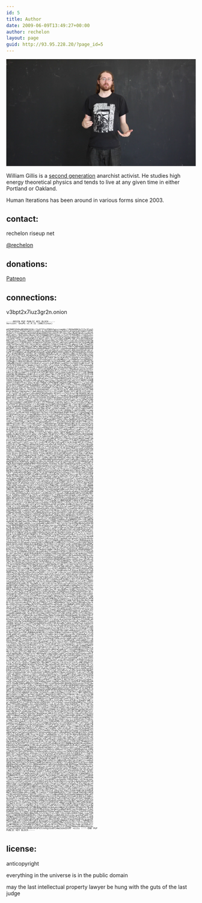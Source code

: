 ```yaml
---
id: 5
title: Author
date: 2009-06-09T13:49:27+00:00
author: rechelon
layout: page
guid: http://93.95.228.20/?page_id=5
---
```

<img class="alignnone size-full wp-image-1839" src="/wp-content/uploads/2009/06/screen1.png" alt="screen1" width="650" />

William Gillis is a [second generation](http://humaniterations.net/2013/11/08/ted-w-gillis-1931-2013/) anarchist activist. He studies high energy theoretical physics and tends to live at any given time in either Portland or Oakland.

Human Iterations has been around in various forms since 2003.

## contact:

rechelon riseup net

[@rechelon](https://twitter.com/#!/rechelon)

## donations:

[Patreon](https://www.patreon.com/williamgillis)

## connections:

v3bpt2x7iuz3gr2n.onion

<div style="font-size: 6px; line-height: 5px;">
  <pre>-----BEGIN PGP PUBLIC KEY BLOCK-----
Version: GnuPG v1.4.11 (GNU/Linux)

mQINBFG5HhoBEADNJU1Kr/YuXf3fgiP9Kb2woyroagWs/j9UUqQ062olYJyJCyg1
3z9cp3Sb4v7IbKIzWSYZrLR8YLAxzA2DHzqPKeYgpJdV2zy01ge5nKYX0DcC5FFC
5z0d/vf/9iHWybaJmbSU8ZdGWq3HHU2V6ixOCPCzFrUkvJbqj8eNY6KdGrgo9kPS
MUSiAHYcr9GFnAOp+MopG/5Hj53HWmNtHFSjK0qLro7n3YfGfD60MU+ctQgILm5s
v03Eh9RIwHJ8ZYcxml2g/Kl4J5xBTZ0f0y1uPXIUFaYQ2Uwnqkm+RVrqvbkBItG+
yJo4FW/YEGLVr2PRnKQH223l0mSiiKVlcEz7uhc8DCeURPMvlBEiFOxDU7DBh8AF
bRJI3sxwnTAadGyJW0A4CnP9kl4kxDeH+EN1JeLFVD/WTovsmtuDvxkbW3pU5m2W
nPkqN51iCLTdQFKaUGc2m3W5GUhTkFU9hjVF3QlzWVYpQ1aHVDn9t5AjQopmMq4M
V5B/SdIbezeS5/t5r1AznzBIery8R83Sj1ZRkvCOnN1QilZLwNpn1JsW/1IamO3Y
vCQBgoxK+h2N07NbCLd7WRe/WNuIb5m8tCxMOgRArdwo7TMbPv3BReHeRlNmdUT8
0s2NRUo3zQtuQ6IXBR5h6wCmbBp8MmaH7PquGDrIldpbBwkmmw60tv9B8QARAQAB
tCRXaWxsaWFtIEdpbGxpcyA8cmVjaGVsb25AcmlzZXVwLm5ldD6JAkEEEwECACsC
GyMFCQtHNQAGCwkIBwMCBhUIAgkKCwQWAgMBAh4BAheABQJRuR99AhkBAAoJEOAg
xFe/8oPKhBEQALlGV95LjR+79h88s388gKa1yNraxvMUUXxyWNxsSTRQ+NbLLGXv
KakJ7o63UI7GwkJRUH6HI0dGZ0T8kaHJj2jjTjAt+oH7p12Vb0VL7F4vKVEmgtM4
kCq6S9nsZBs7Jl5p5WTWga1sO8Av9F7hHXC3RcmjRwK2DV7tohkK8Tu4neQei0sZ
AcaPd9J9iKI2Kk9q2LGmFkLOcEnnOU3gGtvXyyNuNNaxxTyzOXMmSe1qxgDRQQwr
YU5MqBcCiMhb3OIAbp9/ZBShHanbDkFK+3g1Lhdhw9HCyW0/+dMedLusgsRdOtZH
30BaMR2Jm2OlzSKEkzIA10oOzCvqipYLZw0JMS4CcwdQtKr2kY003JngW/O+dT/N
faYhfE5CRH64d7i/WwWqjCGe5jLcKh/vFrs1QG4/blGM8pet/eQKErF5LkmGeeWI
Zkd4pI4YJcoU56cFCebcV/cNbwHfXkSsWMFxiTgAngJduQSOnZbaciUssch/+30d
F/OH4jNzhY0Srapi73zGRvLzOtUJ8lNUMpCMaCyYdsET4j7MkpNvdcakX4i9tDEx
+1/LbtdgfU+SlC5Wn59KVUiMyaHqHNUGmd4rKluCl5h8yzVSAqIGCobUm2pQq+kj
k8UimrSNzpo5BRT/I1nF8Fnth+02lMFt0QVlXRug1KWvwpBXOjEfnn+jiQEcBBMB
AgAGBQJRuR8NAAoJEMPl8zVra1mD7QAH/3Bu7+GF1IaDx2WjZOxdCGqyFcEtS+F8
OeIdH5jJPHp9mqdN3i9tM44YW3OsZFRgcHmsjIYkZ53y3AF+20spqSiUF1hSKxdn
btkp6teHx1uKf5KY/DskIg718haFwGsifwYFR6eD8KRIhaFKY+CVIfxHLIjRC9Jg
IHVgr5GWgpSL363xRnXy80cgbuG75qa1I4g+f0xoW1V0FC6Ts0CS1FCNKMrh10HN
sEKaYZZGgnVMcpJf9b+raJyDrMW8wCiSRWZNeWP5m5K4tPRBSQQpmV1rfl3x2iZM
bFIcdqId5UcaatXwQmFbZgQOxzoBPqiKi+S9K9ofdMSTIQRLc/RAopiJARwEEgEC
AAYFAlG+ZXMACgkQrYH6RO8OkzFU1Qf/WhqFiMTD7mwjoug714rX+71X4HKb24pX
BcEld4zml1Dpfw/0me3sQuchbcAYWIBBF+vX3NpVXC/MLeMdWfG9xXxkxtDB8QX1
H8UZQJQ4EidPpzLr4eOQr9v8eAARkmHi+Yrpg+HJSIaU3LsMAy0d6SQrBZzArJM9
B+wcOA4yychNumwPevluWX+NgUpCbx3i5J+xcyVgMtJOaHcJO/LaBl8jnz5xD6ti
vyFrig5VT+67LgSa+CxHvoBAuCAOpPmwK4/8FeXx/+xT4IL6+wiVWJ8nN5DjWCda
S0h5w8IFsVDSRH27gXYHoVVgIVWoSdC7CQq+P/+regqB+FdqiCpqBokBHAQSAQIA
BgUCUb5lggAKCRALEjMJ0zZnVdSGB/0SVQ0phZmunzZZQHf8dPENXTZYU9EZnqk4
B+7xJYAzYvw4ixa87VT+jQXzYm5rU/hQPs+IkDOW5xISwhZ1jUrfinzTONwFktWb
j8iqk22xiZkAYcq4AKwcmkTbsPmARwwkJ/uln52qyTVFefC4PFTwCa3gPsIW+FTK
0/nbosk68BmcoERp8PXlVv5ALLaIt7VHhHQu1mDvGVJBQIq/Pi9+ZzneOoZlMGFF
fUYZVdC2LgDUehpxp8crLzyRgVWRlRq3qUMIeqQdwQWHSlqLil0Ar0DVzmgAETfA
S3pcSpW6Hee4e3wKU0x2yNe81qmMrNUXI71IU9y+jK8Wx1TOvwY4iQEcBBMBAgAG
BQJRvlzVAAoJEMm8jvASGAw+AjMH/0Z4CjgYHblkb4WciRTfHTidYwTnmKS5A9Tk
6sT1L/d3ljJrVxM6GWMGt7SzIWTKjGYckOI13cV+6Ci80RRbT+gWTGSgMB/szuWp
s+9fClF1qIRyWCRHV1H905hUhTN7Ge2JZ6tRWgKNeA3KWM7BBOr7J21pAQGwgSr6
GO5DU4adtaJyo+r5hgaINB46pxd5UrbicG4SZ+m0hO4zHwLsnpPCUvWPwHOTMV78
anWDfulrTGSaDjRlxwObR1NZestpukjSm0vsRMpLi5tlQJkjRWIHUy2TrQPkUTuy
qoJ3+ErZTGA0r0SgbSB0ZkQJp2ungwTjTOqDxXpMTv3BPP1/u8CJAhwEEwECAAYF
AlG+YbwACgkQFtVCxJ1nUehdFw/+KaPqBeWhCipPQjpPAxSNR0UHsQuyAi0K5b02
s5Eznj2POj58gnjJNZXVj7RYqpopAQehVltrfSS3JmnLSbGbIBCo0qOrTHBcve7J
gWVMsg5IAki4Fl31oOshM/sUG1lj96EA9bXanfSKUHf8HadzNHjkLGxjbpqdJh2e
zPzqvXiU2Y/YDxcl1gc7P254d7rdntEU56xRZcPQ46w1lXKY9SNZc2uxbejD1WlX
xrzsBDEGHrWpw5ktX0hRZgMxzcwdPHqZnk15SYiGVH+FZuwW0Dixa+mpuvJrA4n6
AL0Jfn5lSLA6VP9rFc15ckRSKOe/9QH6U5CTeNcPflmHAzeMvsf/saB+TonE72TE
GiFQkPISl+H35rAIiBzy/85Sb4HcjLLy2/rzX+rX3xuZZEypDJlVQSncX/ZnHlJ/
7vZETefgIoRhgn7UrBTMyjrrmVa7Ke/N8fp4DPsjNEYLMW0Lq3pQZ9i7qLIAx2q1
08RDgY6PWydwbwUFZtuM26iJVFvHRXct6ORimZLfJ9AyfqRMD4xGOFOkFQGH0PME
YNiK8UDv+bw2f4cEP0OTVWJvjKjWBnUAUjLe9NJmtCabk+p/sajlzakogC2rcDzr
jZiZc6o6FDdb2+ILmPuGCR39tiCXxcqkuM9uPTQZojsTNooponaAtmWwajmHKCoM
EsL5z9KJAhwEEwECAAYFAlG+ZXoACgkQ0Op7b/Cv4spA6w//ZvNHTLeR40qeOzFl
LuWjzwD1oyhY/gOIjussfgT/zo43fMjATdqLiOPzg4EZ/mrBzXqBJKPJFcYI5wkf
l2O3i8/p7SmsWy2SjeB9qshU3uB2xovyMaJuDJ9GEyDv/jFot1cF+uOTULlNnvQb
PEKfqIV/mPIufM8dyGh3JJ3A8lXfzxNi0jmS3igfUrLZ9iNxW1oDXS769d54A8Rh
FRE4k0IwI4Uo00v4ppRDbb6r6iUhzL/dSCWfBQ1/ELMcWaG7MeBjLsygFsSDE6Au
4n0U//xbQjJdbizEYziwHOjuYOMIug2Xef8tpzqhcojc6a16gieOdzDq9VmkKsQ9
wSPZg+VVPOobG2eBnsCJASGlw1Q5TKygwUY1ww7SiRqBoVJazY170+BTfrHgewl/
nnSLwSXnLSPsKINxI12rDXXLl2oHcUKn6UrSh418Y2M24oHIFlbSVZVBJ7aK+RmR
zAC+fY9yudB03YWwmmJRnRJJwR9xlr5WjlHKtEZ585l0HEOrp5XLE00hDWy98rpr
YPR3c3LSUM12IsAMh9PytM+2klI1RMvimDZ5B7HB8I8CnBptdp/QNAl6epsJxYNF
4NchUB6QQdtwSsX6ylvdOCOY1vdB0o0W0Spb9o0a49Yjemi5aQxk8zIYRevJpCw8
Am9A6P0le7W9W9xB/uU4RCeTd8uJAj4EEwECACgFAlG5HhoCGyMFCQtHNQAGCwkI
BwMCBhUIAgkKCwQWAgMBAh4BAheAAAoJEOAgxFe/8oPKog0QAIxkd9k/zaPh9RrF
+RKTp9O/IH36JR5RQxCT7ixqbXvH3qhr1VtLWv1S9tn3kTYbCVPvhIwISafDrHof
OebO+zMKjarQir1niF1F9qMmdAYPSd7EbJAAvFXb8Yc6VrIa5OagBti3gZtJszEz
WYqIyv6sWjtCdO23RaA4ZX8TQqOsmuICoaJK//hr9zqrsnivv9hmVMZJFBxo25WD
B83NosoWuSQfz2bgnyHdoEiN0Qx56JswuyqUS82KvvE0RBvHSuT9kGoJ0biEQxDp
f0YF7ub8p4OSV8D1WqrcQ6Zs7kj618ThNGGpH1ZAJsQ5mgLfYhffFVbYvR2Fv0Eg
p7kya8qwrxkQv2mFMKlZLmBDSyPF8TpiGzw8dTKjSghhjVC6LLiqU7Nfl5Ib2ZEF
3PMvfhs9NjRgSlVZfojB0n4xomlhNuEDpTt6oEyJkUS2PcY1F1S4hx7L1aCpc+MU
eL0/6dwraq0RSjHuMxDz2hbwaEDjFe4N4s0TPwKE7zc7fxc5pF/S1a4nJkZEtQsR
oIYBMWJk5NMYm5nOk8q3ErtAF7oxnsQcTIDF/2CBNSXZE8COy/hrO2o27f9Nst09
ZDQZLzGaYWFpK6SVysskmlzxQrMJb64qheEde0z9JNRljWs0fiD1dRd2FaLEaSbW
xBOGtBXd/CvFddTKGrkDLxJGoiDutENXaWxsaWFtIEdpbGxpcyAocGxlYXNlIHVz
ZSByaXNldXAgaWYgcG9zc2libGUpIDxyZWNoZWxvbkBnbWFpbC5jb20+iQI+BBMB
AgAoBQJRuR9yAhsjBQkLRzUABgsJCAcDAgYVCAIJCgsEFgIDAQIeAQIXgAAKCRDg
IMRXv/KDynX8D/9wbf19yWT8996F7DXxQg2HdHASXNkyqnc0kxYA7HUS8+5GN7ZX
Cj2tkLM8V9umzTzQBJtK2tLvI14TxjZaotSQ7MwV71npqgdvuEaKp1lkd38SkqNN
Tj1I3kLV9YR0g5g4vLVU1sK4Vj+6VH9xDCVYttkopEvIWAu8pBCb8FbCQIUBk9Bt
NjsLfGR89yvASR2lPqLf07E+w+8VW4khITCrFOMbxmvHdU1DgmEr+WSvOPUefrYg
Q6Q/g98fd2y6FAepw9UDDFxbQnla69R5cJTNNK08h02jzeOpj025XxCppphAwzqi
0BOtTKjBAXrH3upkhYMdtTP4WyZK4pHqwArwHfVZgZpG6d9m8AmOViSMBx0s+PUV
9VaXFcZfvSz3c+x0kFo7B3HVth0+yjFC1mm0KZ1zHN6XWGBFlnRKA3COr8fKPHNK
Iwa+lUTl2Idf+fQLMEGUEtOuys5qbS0jYfH3Dt8OfLj+9fkZYu3cDz3SfwBK2yDl
R0nYATDGBZ9i0x1gCvkYLWlGjfBu6GF6xN76Fzm19PKr8YMRh1L0aajKTPrxmYX9
SlNCj5jrs5cKMEMRbiTAO8zmEVuVfHZwO8i/bPLJCO/pCimbP7EE2ImX5SColTSN
/6UUQpAHDDCmh0XeV+96bPPuowEXnHGLySbLtM9RKXCGj1Cgq0Sb+bDdrIkBHAQS
AQIABgUCUb5lcwAKCRCtgfpE7w6TMcm1CACHKVprIvEKTeIoczAQujnCpQz0VXU7
bXBweISbuAN/GJUbAUJNlv4Wmb4Oqt9suzEaZ2Gda095CIg8LBUvspHq4+iD9/PI
xdPCI8jEI66wufWmXenzVKKGbPSRdIJ4CuPdmdSroDXcumgSi0znOjND9IoGU/Fi
W3dzjzHcsxqQJ6m0KUruKQYqEeg6U8KPFKqsbMnNyQVzBK48UUav373aybfCaZXj
3xop70YZcQ14rcMaNS7siBexY1Sle1YoDgR6SbDYbn7YWrEqS1qORoDtsVWUFQg+
4/zESk3uXGnLEYiua79IdI+Rmm5qqlcf1g8BIlU9B96yFqSWMNQdl64+iQEcBBIB
AgAGBQJRvmWCAAoJEAsSMwnTNmdVpR8H/iQMZfA0t1Yd807FAfqbPiuozw6E2GbK
rlbGW/aXC1WH/xWhOL/+scVqDwNEzuBR2PdTf40t7sG1kf2k9IPRbONnbGoQV43M
mzqY8NEMOQBDP2qTG3Z6SVML9LaZqIprsm+ns+OHqMAoFoUlrnFWPz7sLMtUAn/4
f9OLgb3KmIMR7XcQ3b7VEURn7JJpETSPrTj08EuXHwsuTpfBNxVKoaemfRUzsv8R
BydEoR58PhOUtDMNJV9+8cdb2QtghnUmJ+RdlstqNLgGCUVdlxDibBe85Ao2uAlf
4ZmRnJvo8sXLosDW7KtY80AlUziPbI3n9l9fNs0xCAV2Vn5Tn75m5PiJARwEEwEC
AAYFAlG+XNUACgkQybyO8BIYDD6XpAgAshRiN/BpFNYv5QQSqFiV/PcS/y/w73iS
D1UklgXs86RdeiqFLCNQMJtLSj4TmmI9UTvap4h79I0dFYanNvClXvFnyss7TGl1
59lcwK6C2Dyg729/4exUhKjNGmuio2I8Tw9vffZ8xmVcsRGwrVHsYv1u/pC46nKM
ZX6ifMv+dZZwuZ+N+M3CVTsJVOeYzyKvouc4iElIaqDmE1aZqUodZ7g3onkoDsAx
TI/KrKm13JrKjKxmRTrdi4di7Lpz7eJ1IfZMmMcp0UySZmk+fjeSal9OR66qnk2k
SQebUu8SzUrBtwpa4i3auoKIHbtLDBWXp9EJ7pNBiSZYJ3fDDn+lz4kCHAQTAQIA
BgUCUb5hvAAKCRAW1ULEnWdR6Dm/D/0V9Q1j3+IEY6OlooB+shM85BeLH5AqE9Mw
EtcIhIjQYvfO+lTGD5T4UflRPMvpBPAa1Q1jHaETbB+wfLMz8XcNpBFkDPCyFEmb
psOtmd+YBDAWoCSPEAeCyCrMwFjYco0+xrRw/QfvEi8Yhksbb5eqr3BHglay5+2m
NfNic/FHi76Q7olPQdSxO8vF3K0P4+dWBKlVKOULD2eyj9SboUyEq50Hb9HAB45L
5F+IEz9lbZ3RB0M+SQIOX/mhagMI8bs31gqmaOutHTBvlLO092XtlerIs7LMJSqO
pc3UCjKw2k6lCgE8IOURyHQD0yXzykBmn/w9Q2eqJ0DsKM3Hi+24CqhWuSgfTPhJ
BablqdEeYpjUyTNRklcF0VUIn1r2zGK8DXzllln8/GM3xi8ESumOQe9cVRCDus9u
RmOly2BuczWY7CI+0AXv87ixUiQs65kNUwTDUHbKNOjcVAHsOovce/1RLMb1LH5e
0QnV17Mym6z7jZGW12sppL0sdxZqedkRdGV4RW60M2MYhDey+k8KCJuw/ZPy0LwX
F6eT8dJ8c6V1RGjXOjkjS3Wl4e8wGBmnjCjPLhFbIUMR9W2r/9q49fUtpBDjlto9
ZKJnIJ+DG84wWi4abDZoPkOyo1cAvY8UELVurSdo399RRxIMisXsuR2djkmlj0DL
pIjHoIF964kCHAQTAQIABgUCUb5legAKCRDQ6ntv8K/iypr0D/4pm7abJXOE7qbr
iT8LwHPb16sfYNk+zfoJHUIhPdkA5K2Y77vDdsPEJNEzHXdVcpzDH6noTrXPswqO
ynaxlHrLOUryiaxMWfx7Gmb4EZ6rXZV+zr6j0l+BQRR4zfMytXIv0SIvRdUu4IDe
gJg9k8wyJVlOQ+lZI8WyIWf7wYUGe/76Ly7x/S9nWSoHu3sF2GqvaJKGXlXQiYwQ
d8HImL5TxZbOg+0ZhwtdGi2aFKRPr/JIjI1LWCjZAvzkjyx3lKKDVd3HWNIqbpBh
zACeaFDFdNvAZpVBXLmhvh2uPWXcAe0vVZG/GuizCkE/A8Q1mOJg2tAdXaUdt1Ql
s6S1wBqQuFhv0gebVSAyE78Gvso/qVz7oRrCKQTF/unSrkUdntEXxvUyiD/Dwjnp
peYsW25g+6CP2orK8xlYA5bkzNCImKSA4hezXP57gNZkqHxTehZVDgFmmUUa9Mrr
rjP2YJaHkInBOOvk+LeqLtGs1KfH7zEc+emEFKePXzbbBmiL9ZvjoriP2g1FWqai
fGqaeh6eAiAfAyJwUKh79lu4LHs3y3hbAnaBNqnD+PFoyYsMmksF+VsxkZ/ve0dY
9WUXZOExFULb06xZL79q3WPLo/yKr+YKrbrve/8SXruqrg4Zp1nk7E6A+Q5Dzfxi
AsRM158R3rDM4iTAkvGDSG82YDrAO7QiV2lsbGlhbSBHaWxsaXMgPHJlY2hlbG9u
QGM0c3Mub3JnPokCPgQTAQIAKAUCUbkfkwIbIwUJC0c1AAYLCQgHAwIGFQgCCQoL
BBYCAwECHgECF4AACgkQ4CDEV7/yg8oYSw/9ErgsJBAMuctkOBjf6VsS9j1KirXm
zcPswTg2keTB7zkpPBVFFpvbk2tGoKCWGLNe+q7ObRN5sIc6P8PboKXb0hmxrWc/
q42sgyGV+ZMd6XiZzPw9QnMv6AiN1vHk4fD5wwGKlMb79Tm42GIlE6P/xbQjz0uL
nVS84L8o7SOT+IGELtOSuwNOIcpilxSny6fUgo2Yx25ZcFlYABJJEI07iOYibFbL
1xZsPyBM3zUng11emYxYaZJJFTx3Phe0MZiOYmhN3ejAePYHm2OrdQRDlmGrljWA
smBONAkrQvC5yWgwd9NC9XOwXGZ6IeNiDMK0gc0Jggepuu/jq/m3DsmdPPyK/BFW
cEgl9veSE5u+t8Ho0Zf/3cU+JpG3LJ11uVI5QByHzfXujmRKrk8lBqsXNlRkZ+4W
BrsiOjzVaimYuWv8TPY36tJeS7M0Syf7L5rmM5pMHdhC1bI7e3UofVBVaBucUa/k
W+cO9ZoZVvgZzoGMWwJN7OYPSgvAMnXMTDzaPGouN/YprHWBWPu3PMrU4R+Ob5oc
1LutlTqZjIkCeCxgdKP2GxEjscIpV6c3A+wqTwQAXcFd3BKJlyHjjstWPVTW5Hoj
ADwGuD9f7ShRXbVvPgmq11DzvJGbKeZTCfT1fUXcgDBTZi5H+uH2qKxieLCUjcXI
ici0ef33ATDKqAKJARwEEgECAAYFAlG+ZXMACgkQrYH6RO8OkzGb/gf/XyOmfu6Y
GknlgUMbQJw7SbrvB/ZDp1SHhQX/0sQDUsx3oFMSV6BYxqe9l9N87xL0hEWHtejl
isAHk0+WH89VbMi/mn9rE+SSayM4gtFQtI0GVi5T+QRj0tU6yPfZCoI7gz0UI8Ia
0MEy9XFGuoLcCOB94tBLUqkZDUoG5AeZBAefnU6K9UkTRQd0oN9NzJbZgAmYZ8+C
tcYQFo8dVzzk/M7AaPx+0giyHaeoKQXTAGtjTrtLMX9zz13Y7NpNOEKkaHzJbbax
RZpugvtLVrRrk7RS03W3kG684y7V6Y3/11/eS4j4LgYehSd47U0z3uvI31DG8LaD
JgwSYcD0zMw7b4kBHAQSAQIABgUCUb5lggAKCRALEjMJ0zZnVdsyB/sH6Nnlzfh+
yk4BB/mH1cB4lpIvzEMfSoda0mO49vsRA+YNh4UxwNkfyWmCoj9RGPwgC2qb5UID
Yl9OSwgDQMzwC+rMXp+fDfwPKrfQrr24nKsmyLKu18nNnkm3VUyxFm+hoimX57+v
FUkt0S3lycvufn2+ajPeicSJXaxx/7/uj9+JxzLAO5rDyKnpUl6O72VAqYcVKoNQ
GVFiixNX+NR1jCDQUajO7DLsEdS5W5QB+kJeu3BJpIdjyj+5Gn+9esVxKQRf/r8p
avatQGxKyenTqEJMD3xVCmcKHm9Gvl1rI29dvbEY9p+bWle0Bq6pg421utI+57GW
4/BanJGOTgzAiQEcBBMBAgAGBQJRvlzVAAoJEMm8jvASGAw+ngIH/1anPIYLfGxQ
sGHLm4RCVLLzppeT/S3NLcYup4L1S5YmR0+zWJrXaWf1piyptbsjP0d4eMwliCzO
IjmBM1Y0uL5R9ObLUmf5cCJYqcSrIAs2Z4qJedwhJGd0N8WOxadNYEzUjDA2hfFD
uW55Hfw/eH5raevt5QqXfAJ5CS/oehXKeUpT9Rk+psQz1eW0+yWz1qXHiVrS5s+p
8Inc8WuBEzFCou9Kb8d+qxzZGFC5/CsC2AK1C1IfczfwxBKqE8/zmA1eW6R1l+a9
XQ2QovuFl0BUtL5htzul5XCvNuWdFMkiaj87n/6OuYf6hl/6mN4SuZp4Z6WWom40
/j1JUGbn/meJAhwEEwECAAYFAlG+YbwACgkQFtVCxJ1nUegphw//VZXt+l1pYsOo
YdgQwOncNyDhsKvqXZF9IUlyvCAsjsLGer1YAWtbzATkZVrY9wspBc3aNWOZNPEf
7Uhmu1Rhix5EvVBy64vOzeJIBTX8TniyXtdIlr9//Ikz1hPtpdSNVoDr0Z9SWzLa
GC3ckVVjfkBEjXcmiDpafQiJTzOeo3gVcdMdtWIqbBzkTlfOxxbRXN6GGi79+i5X
WkrV7BioCATPr0TxNNr4ksCrFW9m5Qirx7wsloSEliEBwttVCM0gJIDPMIFPut8g
+DzEqgHbLBQr3XRq2PzIG7aBE8ew6CrAgI5XNn7sgbFlwIppSo5sdFU2opyyxNcF
xk8qhXY2M379ts7OQu5s1cvTe/GB7zfPUK70P5Y9k+Q0cheG8OodQ8eZSJhzZyo2
CFpp24zd8/IEaw1Y+xUFYw1fm0lADidOIt0bqaWKl9J5u5/swxWaP7/arhapsRWt
r/2Mw6fGvfqSRimnRi1RWs4ap4TmtWFMb/Sv5FilU7qQlyE9qOVTyobgkZdcath7
9nfO76EybqrVa8b7+pQlOa2NPSqPSR1wnRYDlnXSWn5s2YQ5NI/kTfZeEuqYmbSE
LJlL4LalzzurQwXwr7qWWeYQY/99+MNfTzUm2dv/c6+b+kzCsvU7LsMMj0GWdrSj
lUZKu22QCAbqB4DcM3qhp7E26V457NuJAhwEEwECAAYFAlG+ZXoACgkQ0Op7b/Cv
4sqmGhAAiuHTNW3svlrNurI7LHz739PlZSiiN+NSfoRr4m7/0JIwhO/bGDJ49u8J
EQ1KvaRZP9gXwH3EFfY62Kd4IjOwK3oJJ8BKF4yQiLp+fPN0auU2kxcdgQRuuGEI
K9VaJgn50QAih2lpt7qzD0slqr/fqs7Sft2oFlVSlWDsO/yt2Mirb4dibdcNbmBT
FiXSivGpQyuhkW/s8x3i2As6smT1ARDN+GeRR91TWum/oOIQd417Tuh/yF7vRl9N
1b8luEcWh5TlhSzxi++5OStfSOcELl4eO4GaJs/I0fjZuWHlObaL7SSYZShpt05R
ndoL7OHKD27qZ8H4dmG30wxpYU8SN2URA1wdFsmvrB0HK2z+0v6wdRPtCXCSG65H
UD/1ZcH5DDX5btro4fwRipYnghvlILtsbET0120+fD4SbGtERTwL+vdQ/lvfihrb
fhUFTUPRJ17sDF1rAP2f9AAFmzudF8dFjijHW3VPCIJNiI9JAYiCpxp2jp1kbmG/
ea5DjGAu9sqAUXTpi2Uc/OUTK4RmgJe8SjogVNSsCRb55X1/UV9FRdCZB4S48qkM
zh7LC0wBKTbNXpdMDKJV7GN0wgIYYQCssu428pbwGRLB66D6CH2DievgoT93OjAw
qGZ+qVkCK7lTvSliF8k+C7khmmoKgegxHVlvOyfctkqPW+bR9HO0KFdpbGxpYW0g
R2lsbGlzIDx3aWxsQHJhZGljYWxkZXNpZ25zLm9yZz6JAj4EEwECACgFAlG5H64C
GyMFCQtHNQAGCwkIBwMCBhUIAgkKCwQWAgMBAh4BAheAAAoJEOAgxFe/8oPKLEcQ
AKILw92bk59TsD52dn7OSKF5hObK3h9TrI1SC9IN273xbIM20auciuWzbkpZOgYs
El2xV8vnCb5YNMUWfsRxkXNcJng4hbTo+WWytGUZHHo+zyQT+7io/9MlvND8lUeo
WKYoSADtiujNOTjiWrPmtr6g0UtsyOMqEbhoInBSYuf9nYXMYRr+BscwzZox3o3M
HhCO4KsKeeaPMsQu9nwOS7EYD4wPKxeIrPAE4azM+gDY2uqjirLnqr/3ePq7G561
KDBNrUhHMFFNebj5SyyzkdYdWRVVnYJ3gAPCPUIkB1fpePJSOrvTNITY0CXrxjOT
AJe4DJA7JC4fM8X0NAmlVVvi19BIvVg1Eic1I61qBx7ue4+8TUBiyJOmdDV1W8jz
gr+BZAbUR7ULV7T491MiOaS6LdVMUCgA/lPCJx4ewT+xpuGVkHbg3WRd7Uc/COcm
KaeTTR5o0RywOXBKvJkLvdkHzObM4CjrypLhCs4vHIr3oQ/0APAAIz/NlC79K7As
dLlkn+g0XUrGMH0pYlVnLaR0ISlX6F5iz6X3B5VrSSAt7h7vTf9uRSwrsTrdar6d
6rQvXsyJ1PIHC5SD+hX6Kk/8r/m5kS4vzZIWYHcHUZbiVN+g4UXh+K+9zl5i4lUn
ho6VqrXZOmjfvBuzDPtyDUOoSiFdNyusE8HW/XvLVDUeiQEcBBIBAgAGBQJRvmVz
AAoJEK2B+kTvDpMx48oIAKz/3XEX7Y7KCdziKVZ1B432qTjC8+JbxMTpOJQR/VyL
+pkw4R9xxfwMQvg7QUo9q73HwQQAddjRM+kYCLVIZa2f/MvYOcrGAx4YqzPg75hu
yHD7YSNWwP+e2WjLNRvYkgGHHOT+jy3uzZsN3l20gleJRRn9URCpQ0DpfJISB8DY
8U6LasWiQf4kQXWvM/phRlCulkytIBOY/h8YkkTiCN83SoeyZhwUkcgx0mW96Z3S
jUGoOUwqjryJAGh8fbsMWXPRYcbTUIYX6cNJWYlRkDIrat/cjrU3Odlh6rThZ61c
A+FMLx4axLGaLBfcjNrm+S4PhxR+xrtZhBOa8NBrt0+JARwEEgECAAYFAlG+ZYIA
CgkQCxIzCdM2Z1XrLQf+LwFkZ1shDBRs6C5LoLC3JjV9tNk4YiYBC/v0TTbHjjw8
Fl2YPh7T84WH8hwpYeP2mapDamYk/PTmF2F8lOnJtqEk7EWTCvilj3AjCg6ARlLB
umoTV6gRtdd5y+LHu0i3/uAFeN0wzllqHKgeMFYLNXdry7kpilZBKA2GfAy9Xq3b
XDjg5dbxNNW3dKfDDGkiofL1OGc/rmCLVqODLrZRcck3XsAiljxHnzAJ9vmkRlwo
6Ktlef6ErTlC43djaE0FRd32wTYTWoRAjt9xWq7Ua1YkZP3vPvgbGf35SDRmR75J
qNhEhW1u7m4YmGuu2p0OVZ5/kEUUoo4Wsd+pb1tsMokBHAQTAQIABgUCUb5c1QAK
CRDJvI7wEhgMPjiHB/9cxrmcEVZ5+fw0NpHVmrzY1S7SzKlNrWqUx4b0nDAzHes6
v5x89RSDFbkUBjGC3nn1MailPW8cusHZAfO6AuIWslsn/E1p/J5yffXdXT9nRc1h
/mQiaf435lYbdUGR6pxYzupE42rvQPle87tkn+54ocNk/OBTALeLv08eSOk8o/Pb
GrNYEg2fgBnKwdBJetwDTPIYW9a7On6TXVK6rs6Nkh23i0fQwBexoO6gOlU+hiGU
UNcKHaQmZViWwpdyDiwaeTKo8zPz/AiqbfZKgIzEiGVBa5q++UOjAOj2PAMGEtUi
2XK5yqr436IU3Cj2jhVqqteelyntE1wV2n8dHesKiQIcBBMBAgAGBQJRvmG8AAoJ
EBbVQsSdZ1HokWMQAIiZOr4ka5sKKEa5TtO+CIbV0ShWhPt0sS+MyLLwHm5pgxe5
Ad+Sd9k6YbAKOlic/BN0kMzyApAFkm2W4Xrxlp37OiPUzyLAGi+ujrRU1eQFM1Xn
ubTjj1gwZd+TKcFAW0DRoQe62wIYal6N9sS/d6Nye2fE7oaTCcQB3MhpbIaL1QMG
v76kOZr623kbiRPDUbbcrkZGAyuZm0c+bsVx7vxpz+uv7bH0U15wE4GSQsj9mjg3
N0K7E4fsc0Cp4EpIiuK9yqLIfJ192mlDsKPYEp6xWbxI1SXJLS3DW4CKffrXGp+K
XbVrQluzNmbSlB2Kh+/IuXIzSS/x4LBJ3AvMzovRo1XJpEEwZaUMAH9Lp/vsGSsv
Fl7S+FjjzOayjY9glKrRm5C74ZV5UJE0Qlh88qdy4sR19fIkcDZZe7xCcofNDSFe
qL4VhvRu+nedwRcqUvEkujKv1RQaxM/ALBNPi4jyJrGQFAC9BOV0J2v7VsSMFmMz
An2O9+hdAUKVo3ZQWabHjupNBpsPNFxkOdiFnjWBq5G0yV84/qkuYwNT1rvoKBgV
5NSEZWCT0IFEgYeIX3e6wl2mMP3dY4ASe2t3i0E8LLT31uBSE3bhFGlRT6usrAw6
4R4RmnENIxA2BRz2jK1rBMA6mDRGKS7aRLEkdu9dQuyhWL8DPE4gwf8EK0WpiQIc
BBMBAgAGBQJRvmV6AAoJENDqe2/wr+LKKl4P/0fHOlbhf6QKmpTVShrsAhzkumwf
2Xwm7RH2Nrm/M/2KyALZqOrxMdB6tOlypnUXvbVXb7xO4/FD4qNKitXyCB2jm/l2
ramV2oUPL6NnzLGLN1nJr0SI54Hu4FBT2lZgkFGUGvPlFqOogIAhQLOk/9t4nbBt
aZte1hx33Sn+vRjO24PRACxm6Pxz/hFDa3QeWWCyhJqXhsp1eJSIIl6xM9jjRvDs
d8mpcWIQRNilVyMdhe4hbyqbjLxoCb/kFatsDXW/IeljysCHmGIgiVuW0K9B5pjC
fq9NMXFPYZuwo7p6eVUH4JEjng0Sl7W1Ed86eZinAKSAO23wROvB+cQ2uFllA4VP
HfDujnbmKoVmz+g5CSFSA9xFfTxCWciF/iw8mCM5eJB03L5D4k9WzBvXj7WRPKHN
7tABrka+gyMIoMfDXfELS6lTCZLZzhzAOOMT1azGpgQk/V89VPbWz/xErBcWjbdr
wStzY++1oYbOjsH2487iHiAY86UtuhS3k1CKs9nZmyo2ingYBvL8gUn69ya3OVvM
aNk370gYJJYedgO0gpcYjS36b6WfZy0rfA+gZJrC6Qxqlntd5vA/TJPx16Qlgrud
g0X1I8Kui0AUnW5BR4YgAZRfrz92I1Wzkp25snWnl4Pxqd/CNPVYKJI9mJMA4Hgv
oGVDHzVeelZcA6XLuQINBFG5HhoBEADmvS7tNbifRvxaODwPj6qsVZF4i7z+drcI
YzQySG8LwpafUlw0eXstD2gohDu+cBmT0KB5Z/zQt9e+laHslmFRltdkorcXxgX8
UMqZVRoXLb93T4gm+qdBicph7c8XzVS2teLiHha3d1JOmu/SVm6YH8K+WC6XbDpK
M8CyJMoGS5BWvXmxvxsWBLfLCam5d/fJ5bb0MKBp82b/Ti95lO4wN70KDXBzvNtH
a11HckKnUU1KoDwu73657PjyVmrJllpitfuHBoaOb6tQnQIAe6EUmWakkVEWcuRT
c7hRTq3uR927Q5bDvHFOPRRHF6QbSzUpJCU353Xun0bOjO23YaNlQJKE1LF2ABnl
bLIdsMrIrngUbLwBsTB+bS3JX5W7LO+nhhNzPxwRjh9E5qCXSk+AV25Kf1NdAKJ7
ZVIYOiUsskrfNtJiKWyAm2arVWNeX6cNhabkKiOmwq3Syo4+NbPxoz5pFuSUEJGO
VJ3PK1Fh/J5+KeKEgc/D7No1TuGPtnIq0bKbX8laWuuF1tN849cLMRTuHNJWo8U+
Uk2MOJLDIVzuYljpiBkX7O3+4eQJ5+ddruahz1xJ7Mb1hHwM+3WxqnhQA1+G+TqM
5MQiYpcngjRr/trGM7HLgIqkjxxOzkTrdPCF9tsVjTOoxESq8j6NA/jQQCZqoFeW
0M14gDrexwARAQABiQIlBBgBAgAPBQJRuR4aAhsMBQkLRzUAAAoJEOAgxFe/8oPK
g0gQAIgzOMzQYz/Fp5+5X6+37MuQ3sdojBn0mXzp4MeP3KOCrpwJUsMkwwn+TvN1
G48AXEjSi7X7Fqmuf35P4bdNqHb0a5fDh4wFwqKUCC5HpkaY9sOyw/YbdYEdfDVZ
YYw38zG9Ap7etQW0j0NAZSMviZs3t9d/F12+3OF/lOs1cNXzQ3R4JY8mL/sguTEM
KDhjc2WDO4KDO6dbD89ZDv+TKwLbbuNO0alsxBNS40k1U2LLka/guk9qPxW4rYEy
ZkMNPqlZ6hbVRVuKT09VutrSbFc33DrSBDVk0lZ4vbB9plVQVbYFy9+e9Ns1x4K9
nm63GNP9cymtnDQUtgKIRymBlMHmV+CXWz20IWQLuL45cmngySUQuQEd5+gjaiDE
M6dXKZgLcWifuU6PZ0FfgK5LBZqogmhJlZpUqmkwbMPHArplQOvrGQL/7W0QB34i
afJj/6RxRxt7oSq+UpQ8B18x36u701YJYceRFRaZRmlGsDyGuZvl/krItdoq7U2i
oyHBTM6U6rzG75oaRWiEVJWpU/lodCv6LDE3fU7NoxcZp7ybIAxYwNcv61QAudjr
FFa+m4VDAXH/VVongRplyIVtVSMrN986xeLpyMP+J/FjQdgZYNdwv0+BDpyKucaz
cFJqc3cm0I6rDSlZKKNthFOPV3lhXVgtGsBtJAWZsUkGStHT
=ccts
-----END PGP PUBLIC KEY BLOCK-----
</pre>
</div>

## license:

anticopyright

everything in the universe is in the public domain

may the last intellectual property lawyer be hung with the guts of the last judge
